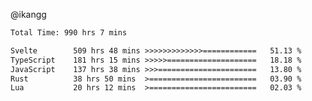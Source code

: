 @ikangg
<!--START_SECTION:waka-->

```txt
Total Time: 990 hrs 7 mins

Svelte        509 hrs 48 mins >>>>>>>>>>>>>============   51.13 %
TypeScript    181 hrs 15 mins >>>>>====================   18.18 %
JavaScript    137 hrs 38 mins >>>======================   13.80 %
Rust          38 hrs 50 mins  >========================   03.90 %
Lua           20 hrs 12 mins  >========================   02.03 %
```

<!--END_SECTION:waka-->

